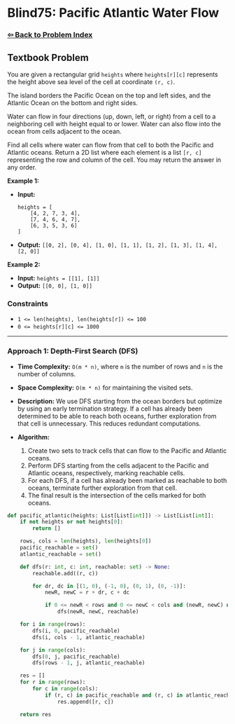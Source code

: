 # Blind75: Pacific Atlantic Water Flow

### [⇦ Back to Problem Index](../../index.md)

## Textbook Problem

You are given a rectangular grid `heights` where `heights[r][c]` represents the height above sea level of the cell at coordinate `(r, c)`.

The island borders the Pacific Ocean on the top and left sides, and the Atlantic Ocean on the bottom and right sides.

Water can flow in four directions (up, down, left, or right) from a cell to a neighboring cell with height equal to or lower. Water can also flow into the ocean from cells adjacent to the ocean.

Find all cells where water can flow from that cell to both the Pacific and Atlantic oceans. Return a 2D list where each element is a list `[r, c]` representing the row and column of the cell. You may return the answer in any order.

**Example 1:**

-   **Input:**
    ```
    heights = [
        [4, 2, 7, 3, 4],
        [7, 4, 6, 4, 7],
        [6, 3, 5, 3, 6]
    ]
    ```
-   **Output:** `[[0, 2], [0, 4], [1, 0], [1, 1], [1, 2], [1, 3], [1, 4], [2, 0]]`

**Example 2:**

-   **Input:** `heights = [[1], [1]]`
-   **Output:** `[[0, 0], [1, 0]]`

### Constraints

-   `1 <= len(heights), len(heights[r]) <= 100`
-   `0 <= heights[r][c] <= 1000`

---

### Approach 1: Depth-First Search (DFS)

-   **Time Complexity:** `O(m * n)`, where `m` is the number of rows and `n` is the number of columns.
-   **Space Complexity:** `O(m * n)` for maintaining the visited sets.
-   **Description:** We use DFS starting from the ocean borders but optimize by using an early termination strategy. If a cell has already been determined to be able to reach both oceans, further exploration from that cell is unnecessary. This reduces redundant computations.
-   **Algorithm:**

    1. Create two sets to track cells that can flow to the Pacific and Atlantic oceans.
    2. Perform DFS starting from the cells adjacent to the Pacific and Atlantic oceans, respectively, marking reachable cells.
    3. For each DFS, if a cell has already been marked as reachable to both oceans, terminate further exploration from that cell.
    4. The final result is the intersection of the cells marked for both oceans.

```python
def pacific_atlantic(heights: List[List[int]]) -> List[List[int]]:
	if not heights or not heights[0]:
		return []

	rows, cols = len(heights), len(heights[0])
	pacific_reachable = set()
	atlantic_reachable = set()

	def dfs(r: int, c: int, reachable: set) -> None:
		reachable.add((r, c))

		for dr, dc in [(1, 0), (-1, 0), (0, 1), (0, -1)]:
			newR, newC = r + dr, c + dc

			if 0 <= newR < rows and 0 <= newC < cols and (newR, newC) not in reachable and heights[newR][newC] >= heights[r][c]:
				dfs(newR, newC, reachable)

	for i in range(rows):
		dfs(i, 0, pacific_reachable)
		dfs(i, cols - 1, atlantic_reachable)

	for j in range(cols):
		dfs(0, j, pacific_reachable)
		dfs(rows - 1, j, atlantic_reachable)

	res = []
	for r in range(rows):
		for c in range(cols):
			if (r, c) in pacific_reachable and (r, c) in atlantic_reachable:
				res.append([r, c])

	return res
```
